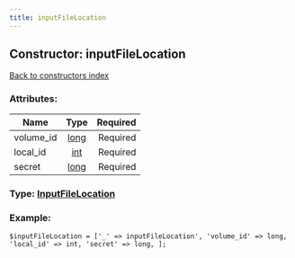 ```yaml
---
title: inputFileLocation
---
```

## Constructor: inputFileLocation  
[Back to constructors index](index.md)



### Attributes:

| Name     |    Type       | Required |
|----------|:-------------:|---------:|
|volume\_id|[long](../types/long.md) | Required|
|local\_id|[int](../types/int.md) | Required|
|secret|[long](../types/long.md) | Required|



### Type: [InputFileLocation](../types/InputFileLocation.md)


### Example:

```
$inputFileLocation = ['_' => inputFileLocation', 'volume_id' => long, 'local_id' => int, 'secret' => long, ];
```